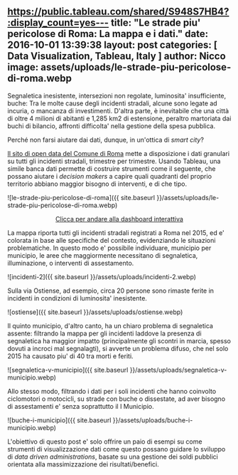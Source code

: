 https://public.tableau.com/shared/S948S7HB4?:display_count=yes---
title: "Le strade piu' pericolose di Roma: La mappa e i dati."
date: 2016-10-01 13:39:38
layout: post
categories: [ Data Visualization, Tableau, Italy ]
author: Nicco
image: assets/uploads/le-strade-piu-pericolose-di-roma.webp
---

Segnaletica inesistente, intersezioni non regolate, luminosita' insufficiente, buche: Tra le molte cause degli incidenti stradali, alcune sono legate ad incuria, o mancanza di investimenti. D'altra parte, è inevitabile che una città di oltre 4 milioni di abitanti e 1,285 km2 di estensione, peraltro martoriata dai buchi di bilancio, affronti difficolta' nella gestione della spesa pubblica.

Perché non farsi aiutare dai dati, dunque, in un'ottica di *smart city*?

[Il sito di open data del Comune di Roma](http://dati.comune.roma.it/) mette a disposizione i dati granulari su tutti gli incidenti stradali, trimestre per trimestre. Usando Tableau, una simile banca dati permette di costruire strumenti come il seguente, che possano aiutare i *decision makers* a capire quali quadranti del proprio territorio abbiano maggior bisogno di interventi, e di che tipo.

![le-strade-piu-pericolose-di-roma]({{ site.baseurl }}/assets/uploads/le-strade-piu-pericolose-di-roma.webp) 
<p style="text-align: center;"><a href="https://public.tableau.com/shared/S948S7HB4?:display_count=yes" target="_blank" rel="noopener noreferrer">Clicca per andare alla dashboard interattiva</a></p>

La mappa riporta tutti gli incidenti stradali registrati a Roma nel 2015, ed e' colorata in base alle specifiche del contesto, evidenziando le situazioni problematiche. In questo modo e' possibile individuare, municipio per municipio, le aree che maggiormente necessitano di segnaletica, illuminazione, o interventi di assestamento.

![incidenti-2]({{ site.baseurl }}/assets/uploads/incidenti-2.webp)

Sulla via Ostiense, ad esempio, circa 20 persone sono rimaste ferite in incidenti in condizioni di luminosita' inesistente.

![ostiense]({{ site.baseurl }}/assets/uploads/ostiense.webp)

Il quinto municipio, d'altro canto, ha un chiaro problema di segnaletica assente: filtrando la mappa per gli incidenti laddove la presenza di segnaletica ha maggior impatto (principalmente gli scontri in marcia, spesso dovuti a incroci mal segnalagti), si avverte un problema difuso, che nel solo 2015 ha causato piu' di 40 tra morti e feriti.

![segnaletica-v-municipio]({{ site.baseurl }}/assets/uploads/segnaletica-v-municipio.webp)

Allo stesso modo, filtrando i dati per i soli incidenti che hanno coinvolto ciclomotori o motocicli, su strade con buche o dissestate, ad aver bisogno di assestamenti e' senza soprattutto il I Municipio.

![buche-i-municipio]({{ site.baseurl }}/assets/uploads/buche-i-municipio.webp)

L'obiettivo di questo post e' solo offrire un paio di esempi su come strumenti di visualizzazione dati come questo possano guidare lo sviluppo di *data driven administrations*, basate su una gestione dei soldi pubblici orientata alla massimizzazione dei risultati/benefici.
